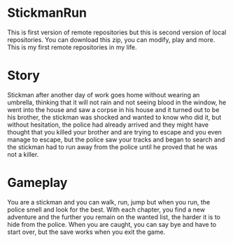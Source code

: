 # StickmanRun
This is first version of remote repositories but this is second version of local repositories.
You can download this zip, you can modify, play and more.
This is my first remote repositories in my life.
# Story
Stickman after another day of work goes home without wearing an umbrella,
thinking that it will not rain and not seeing blood in the window,
he went into the house and saw a corpse in his house and it turned out to be his brother,
the stickman was shocked and wanted to know who did it, but without hesitation,
the police had already arrived and they might have thought that you killed your brother and are trying to escape and you even manage to escape,
but the police saw your tracks and began to search and the stickman had to run away from the police until he proved that he was not a killer.
# Gameplay
You are a stickman and you can walk, run, jump but when you run, the police smell and look for the best.
With each chapter, you find a new adventure and the further you remain on the wanted list, the harder it is to hide from the police.
When you are caught, you can say bye and have to start over, but the save works when you exit the game.
